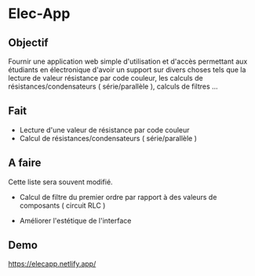 # Elec-App

## Objectif
Fournir une application web simple d'utilisation et d'accès permettant aux étudiants en électronique d'avoir un support sur divers choses tels que la lecture de valeur résistance par code couleur, les calculs de résistances/condensateurs ( série/parallèle ), calculs de filtres ...

## Fait

- Lecture d'une valeur de résistance par code couleur
- Calcul de résistances/condensateurs ( série/parallèle )

## A faire
Cette liste sera souvent modifié.

- Calcul de filtre du premier ordre par rapport à des valeurs de composants ( circuit RLC )

- Améliorer l'estétique de l'interface

## Demo

https://elecapp.netlify.app/
